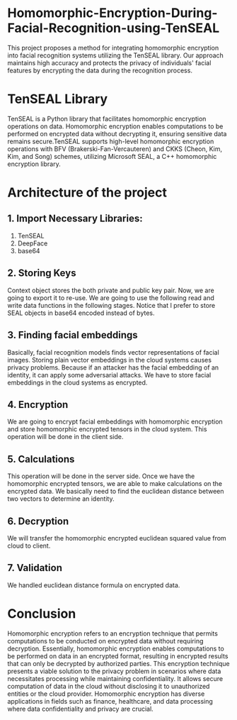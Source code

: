 # Homomorphic-Encryption-During-Facial-Recognition-using-TenSEAL
This project proposes a method for integrating homomorphic encryption into facial recognition systems utilizing the TenSEAL library. Our approach maintains high accuracy and protects the privacy of individuals' facial features by encrypting the data during the recognition process. 

# TenSEAL Library 
TenSEAL is a Python library that facilitates homomorphic encryption operations on data. Homomorphic encryption enables computations to be performed on encrypted data without decrypting it, ensuring sensitive data remains secure.TenSEAL supports high-level homomorphic encryption operations with BFV (Brakerski-Fan-Vercauteren) and CKKS (Cheon, Kim, Kim, and Song) schemes, utilizing Microsoft SEAL, a C++ homomorphic encryption library.

# Architecture of the project
## 1. Import Necessary Libraries:
1. TenSEAL
2. DeepFace
3. base64

## 2. Storing Keys
Context object stores the both private and public key pair. Now, we are going to export it to re-use. We are going to use the following read and write data functions in the following stages. Notice that I prefer to store SEAL objects in base64 encoded instead of bytes.

## 3. Finding facial embeddings
Basically, facial recognition models finds vector representations of facial images. Storing plain vector embeddings in the cloud systems causes privacy problems. Because if an attacker has the facial embedding of an identity, it can apply some adversarial attacks. We have to store facial embeddings in the cloud systems as encrypted.

## 4. Encryption
We are going to encrypt facial embeddings with homomorphic encryption and store homomorphic encrypted tensors in the cloud system. This operation will be done in the client side.

## 5. Calculations
This operation will be done in the server side. Once we have the homomorphic encrypted tensors, we are able to make calculations on the encrypted data. We basically need to find the euclidean distance between two vectors to determine an identity.

## 6. Decryption
We will transfer the homomorphic encrypted euclidean squared value from cloud to client.

## 7. Validation
We handled euclidean distance formula on encrypted data.

# Conclusion
Homomorphic encryption refers to an encryption technique that permits computations to be conducted on encrypted data without requiring decryption. Essentially, homomorphic encryption enables computations to be performed on data in an encrypted format, resulting in encrypted results that can only be decrypted by authorized parties. This encryption technique presents a viable solution to the privacy problem in scenarios where data necessitates processing while maintaining confidentiality. It allows secure computation of data in the cloud without disclosing it to unauthorized entities or the cloud provider. Homomorphic encryption has diverse applications in fields such as finance, healthcare, and data processing where data confidentiality and privacy are crucial.
